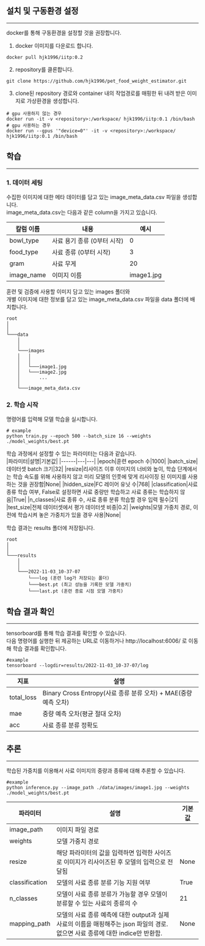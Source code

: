 ## 설치 및 구동환경 설정
---
docker를 통해 구동환경을 설정할 것을 권장합니다.  

1. docker 이미지를 다운로드 합니다.
```
docker pull hjk1996/iitp:0.2
```  
  
2. repository를 클론합니다. 
```
git clone https://github.com/hjk1996/pet_food_weight_estimator.git
```
  
3. clone된 repository 경로와 container 내의 작업경로를 매핑한 뒤 내려 받은 이미지로 가상환경을 생성합니다.
```
# gpu 사용하지 않는 경우
docker run -it -v <repository>:/workspace/ hjk1996/iitp:0.1 /bin/bash
# gpu 사용하는 경우
docker run --gpus '"device=0"' -it -v <repository>:/workspace/ hjk1996/iitp:0.1 /bin/bash
```
   
## 학습
---
### 1. 데이터 세팅
수집한 이미지에 대한 메타 데이터를 담고 있는 image_meta_data.csv 파일을 생성합니다.  
image_meta_data.csv는 다음과 같은 column을 가지고 있습니다.  
  
|칼럼 이름|내용|예시|
|------|---|---|
|bowl_type|사료 용기 종류 (0부터 시작)|0|
|food_type|사료 종류 (0부터 시작)|3|
|gram|사료 무게|20|
|image_name|이미지 이름|image1.jpg|
   
훈련 및 검증에 사용할 이미지 담고 있는 images 폴더와   
개별 이미지에 대한 정보를 담고 있는 image_meta_data.csv 파일을 data 폴더에 배치합니다.
  ```
  root
  │   
  │   
  └───data
      │   
      │   
      └───images
      │   │   
      │   │   
      │   └───image1.jpg
      │   └───image2.jpg
      │       ...
      │
      └───image_meta_data.csv
  ```
  
### 2. 학습 시작
명령어를 입력해 모델 학습을 실시합니다.  
```
# example
python train.py --epoch 500 --batch_size 16 --weights ./model_weights/best.pt
```
  
학습 과정에서 설정할 수 있는 파라미터는 다음과 같습니다.  
|파라미터|설명|기본값|
|------|---|---|
|epoch|훈련 epoch 수|1000|
|batch_size|데이터셋 batch 크기|32|
|resize|리사이즈 이후 이미지의 너비와 높이, 학습 단계에서는 학습 속도를 위해 사용하지 않고 미리 모델의 인풋에 맞게 리사이징 된 이미지를 사용하는 것을 권장함|None|
|hidden_size|FC 레이어 유닛 수|768|
|classification|사료 종류 학습 여부, False로 설정하면 사료 중량만 학습하고 사료 종류는 학습하지 않음|True|
|n_classes|사료 종류 수, 사료 종류 분류 학습할 경우 입력 필수|21|
|test_size|전체 데이터셋에서 평가 데이터셋 비중|0.2|
|weights|모델 가중치 경로, 이전에 학습시켜 놓은 가중치가 있을 경우 사용|None|
  
학습 결과는 results 폴더에 저장됩니다.
```
root
│   
│   
└───results
    │   
    │   
    └───2022-11-03_10-37-07
        └───log (훈련 log가 저장되는 폴더)
        └───best.pt (최고 성능을 기록한 모델 가중치)
        └───last.pt (훈련 종료 시점 모델 가중치)
```
  
## 학습 결과 확인
---
tensorboard를 통해 학습 결과를 확인할 수 있습니다.  
다음 명령어를 실행한 뒤 제공하는 URL로 이동하거나 http://localhost:6006/ 로 이동해 학습 결과를 확인합니다.
```
#example
tensorboard --logdir=results/2022-11-03_10-37-07/log
```
  
|지표|설명|
|------|---|
|total_loss|Binary Cross Entropy(사료 종류 분류 오차) + MAE(중량 예측 오차)|
|mae|중량 예측 오차(평균 절대 오차)|
|acc|사료 종류 분류 정확도|


## 추론
---
학습된 가중치를 이용해서 사료 이미지의 중량과 종류에 대해 추론할 수 있습니다.
  
```
#example
python inference.py --image_path ./data/images/image1.jpg --weights ./model_weights/best.pt
```
|파라미터|설명|기본값|
|------|---|---|
|image_path|이미지 파일 경로||
|weights|모델 가중치 경로||
|resize|해당 파라미터의 값을 입력하면 입력한 사이즈로 이미지가 리사이즈된 후 모델의 입력으로 전달됨|None|
|classification|모델의 사료 종류 분류 기능 지원 여부|True|
|n_classes|모델이 사료 종류 분류가 가능할 경우 모델이 분류할 수 있는 사료의 종류의 수|21|
|mapping_path|모델의 사료 종류 예측에 대한 output과 실제 사료의 이름을 매핑해주는 json 파일의 경로. 없으면 사료 종류에 대한 indice만 반환함.|None|
